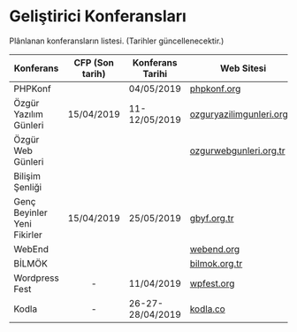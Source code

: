 # Geliştirici Konferansları
Plânlanan konferansların listesi. (Tarihler güncellenecektir.)


| Konferans     | CFP (Son tarih)| Konferans Tarihi   | Web Sitesi  |
| ------------- |:-------------:| -------------|----------------------|
| PHPKonf  |   | 04/05/2019 | [phpkonf.org](http://phpkonf.org)
| Özgür Yazılım Günleri    | 15/04/2019 | 11-12/05/2019 |[ozguryazilimgunleri.org.tr](https://ozguryazilimgunleri.org.tr/)
| Özgür Web Günleri    |  | | [ozgurwebgunleri.org.tr](https://ozgurwebgunleri.org.tr/)
| Bilişim Şenliği | | | |
| Genç Beyinler Yeni Fikirler| 15/04/2019 | 25/05/2019|[gbyf.org.tr](https://gbyf.org.tr)|
| WebEnd | | |[webend.org](https://webend.org/)|
| BİLMÖK | | |[bilmok.org.tr](http://bilmok.org.tr)|
| Wordpress Fest | - | 11/04/2019|[wpfest.org](https://wpfest.org)|
| Kodla | - | 26-27-28/04/2019|[kodla.co](https://kodla.co)|
